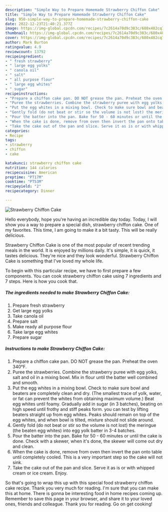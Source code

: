 ```yaml
---
description: "Simple Way to Prepare Homemade Strawberry Chiffon Cake"
title: "Simple Way to Prepare Homemade Strawberry Chiffon Cake"
slug: 950-simple-way-to-prepare-homemade-strawberry-chiffon-cake
date: 2022-12-23T21:40:21.377Z
image: https://img-global.cpcdn.com/recipes/7c2614a70d9c383c/680x482cq70/strawberry-chiffon-cake-recipe-main-photo.jpg
thumbnail: https://img-global.cpcdn.com/recipes/7c2614a70d9c383c/680x482cq70/strawberry-chiffon-cake-recipe-main-photo.jpg
cover: https://img-global.cpcdn.com/recipes/7c2614a70d9c383c/680x482cq70/strawberry-chiffon-cake-recipe-main-photo.jpg
author: Mark Burton
ratingvalue: 4.9
reviewcount: 13792
recipeingredient:
- " fresh strawberry"
- " large egg yolks"
- " canola oil"
- " salt"
- " all purpose flour"
- " large egg whites"
- " sugar"
recipeinstructions:
- "Prepare a chiffon cake pan. DO NOT grease the pan. Preheat the oven 340°F."
- "Puree the strawberries. Combine the strawberry puree with egg yolks, salt and oil in a mixing bowl. Mix in flour until the batter well combined and smooth."
- "Put the egg whites in a mixing bowl. Check to make sure bowl and beaters are completely clean and dry. (The smallest trace of yolk, water, or fat can prevent the whites from obtaining maximum volume.) Beat egg whites until foamy. Gradually add in sugar (in 3 batches), beating on high speed until frothy and stiff peaks form. you can test by lifting beaters straight up from egg whites. Peaks should remain on top of the egg whites, and when bowl is tilted, mixture should not slide around."
- "Gently fold (do not beat or stir so the volume is not lost) the meringue (the beaten egg whites) into egg yolk batter in 3-4 batches."
- "Pour the batter into the pan. Bake for 50 - 60 minutes or until the cake is done. Check with a skewer, when it&#39;s done, the skewer will come out dry and clean."
- "When the cake is done, remove from oven then invert the pan onto table until completely cooled. This is a very important step so the cake will not sink."
- "Take the cake out of the pan and slice. Serve it as is or with whipped cream or ice cream. Enjoy."
categories:
- Recipe
tags:
- strawberry
- chiffon
- cake

katakunci: strawberry chiffon cake 
nutrition: 144 calories
recipecuisine: American
preptime: "PT17M"
cooktime: "PT53M"
recipeyield: "2"
recipecategory: Dinner

---
```



![Strawberry Chiffon Cake](https://img-global.cpcdn.com/recipes/7c2614a70d9c383c/680x482cq70/strawberry-chiffon-cake-recipe-main-photo.jpg)

Hello everybody, hope you're having an incredible day today. Today, I will show you a way to prepare a special dish, strawberry chiffon cake. One of my favorites. This time, I am going to make it a bit tasty. This will be really delicious.



Strawberry Chiffon Cake is one of the most popular of recent trending meals in the world. It is enjoyed by millions daily. It's simple, it is quick, it tastes delicious. They're nice and they look wonderful. Strawberry Chiffon Cake is something that I've loved my whole life.


To begin with this particular recipe, we have to first prepare a few components. You can cook strawberry chiffon cake using 7 ingredients and 7 steps. Here is how you cook that.

<!--inarticleads1-->

##### The ingredients needed to make Strawberry Chiffon Cake:

1. Prepare  fresh strawberry
1. Get  large egg yolks
1. Take  canola oil
1. Prepare  salt
1. Make ready  all purpose flour
1. Take  large egg whites
1. Prepare  sugar




<!--inarticleads2-->

##### Instructions to make Strawberry Chiffon Cake:

1. Prepare a chiffon cake pan. DO NOT grease the pan. Preheat the oven 340°F.
1. Puree the strawberries. Combine the strawberry puree with egg yolks, salt and oil in a mixing bowl. Mix in flour until the batter well combined and smooth.
1. Put the egg whites in a mixing bowl. Check to make sure bowl and beaters are completely clean and dry. (The smallest trace of yolk, water, or fat can prevent the whites from obtaining maximum volume.) Beat egg whites until foamy. Gradually add in sugar (in 3 batches), beating on high speed until frothy and stiff peaks form. you can test by lifting beaters straight up from egg whites. Peaks should remain on top of the egg whites, and when bowl is tilted, mixture should not slide around.
1. Gently fold (do not beat or stir so the volume is not lost) the meringue (the beaten egg whites) into egg yolk batter in 3-4 batches.
1. Pour the batter into the pan. Bake for 50 - 60 minutes or until the cake is done. Check with a skewer, when it&#39;s done, the skewer will come out dry and clean.
1. When the cake is done, remove from oven then invert the pan onto table until completely cooled. This is a very important step so the cake will not sink.
1. Take the cake out of the pan and slice. Serve it as is or with whipped cream or ice cream. Enjoy.




So that's going to wrap this up with this special food strawberry chiffon cake recipe. Thank you very much for reading. I'm sure that you can make this at home. There is gonna be interesting food in home recipes coming up. Remember to save this page in your browser, and share it to your loved ones, friends and colleague. Thank you for reading. Go on get cooking!
